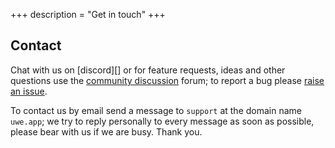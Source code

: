 +++
description = "Get in touch"
+++

## Contact

Chat with us on [discord][] or for feature requests, ideas and other questions use the [community discussion][discussions] forum; to report a bug please [raise an issue][issues].

To contact us by email send a message to `support` at the domain name `uwe.app`; we try to reply personally to every message as soon as possible, please bear with us if we are busy. Thank you.

[discussions]: https://github.com/uwe-app/community/discussions "Community Discussions"
[issues]: https://github.com/uwe-app/community/issues "Community Issues"
[disord]: https://discord.gg/gmhWetv2fE "Discord Chat"
